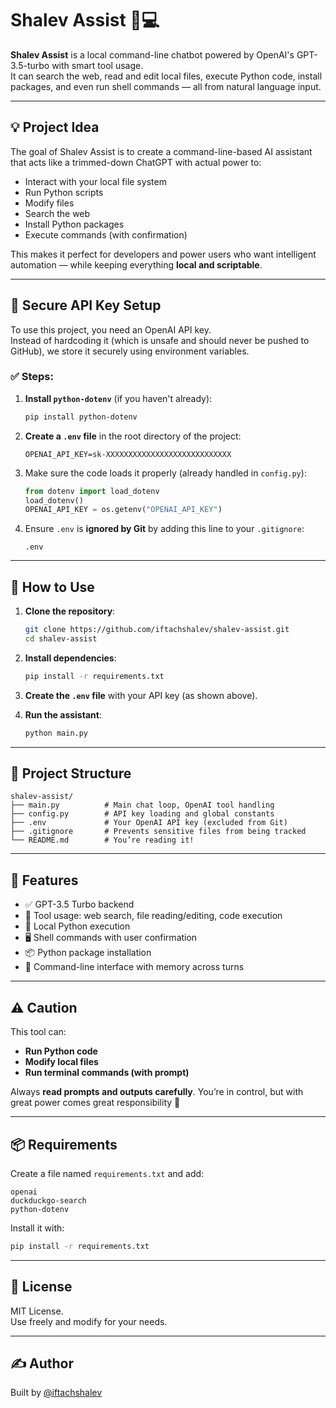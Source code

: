 # Shalev Assist 🧠💻

**Shalev Assist** is a local command-line chatbot powered by OpenAI's GPT-3.5-turbo with smart tool usage.  
It can search the web, read and edit local files, execute Python code, install packages, and even run shell commands — all from natural language input.

---

## 💡 Project Idea

The goal of Shalev Assist is to create a command-line-based AI assistant that acts like a trimmed-down ChatGPT with actual power to:
- Interact with your local file system
- Run Python scripts
- Modify files
- Search the web
- Install Python packages
- Execute commands (with confirmation)

This makes it perfect for developers and power users who want intelligent automation — while keeping everything **local and scriptable**.

---

## 🔐 Secure API Key Setup

To use this project, you need an OpenAI API key.  
Instead of hardcoding it (which is unsafe and should never be pushed to GitHub), we store it securely using environment variables.

### ✅ Steps:

1. **Install `python-dotenv`** (if you haven't already):
   ```bash
   pip install python-dotenv
   ```

2. **Create a `.env` file** in the root directory of the project:
   ```
   OPENAI_API_KEY=sk-XXXXXXXXXXXXXXXXXXXXXXXXXXXX
   ```

3. Make sure the code loads it properly (already handled in `config.py`):
   ```python
   from dotenv import load_dotenv
   load_dotenv()
   OPENAI_API_KEY = os.getenv("OPENAI_API_KEY")
   ```

4. Ensure `.env` is **ignored by Git** by adding this line to your `.gitignore`:
   ```
   .env
   ```

---

## 🚀 How to Use

1. **Clone the repository**:
   ```bash
   git clone https://github.com/iftachshalev/shalev-assist.git
   cd shalev-assist
   ```

2. **Install dependencies**:
   ```bash
   pip install -r requirements.txt
   ```

3. **Create the `.env` file** with your API key (as shown above).

4. **Run the assistant**:
   ```bash
   python main.py
   ```

---

## 📁 Project Structure

```
shalev-assist/
├── main.py          # Main chat loop, OpenAI tool handling
├── config.py        # API key loading and global constants
├── .env             # Your OpenAI API key (excluded from Git)
├── .gitignore       # Prevents sensitive files from being tracked
└── README.md        # You’re reading it!
```

---

## 🧰 Features

- ✅ GPT-3.5 Turbo backend
- 🔧 Tool usage: web search, file reading/editing, code execution
- 🐍 Local Python execution
- 🖥️ Shell commands with user confirmation
- 📦 Python package installation
- 💬 Command-line interface with memory across turns

---

## ⚠️ Caution

This tool can:
- **Run Python code**
- **Modify local files**
- **Run terminal commands (with prompt)**

Always **read prompts and outputs carefully**. You’re in control, but with great power comes great responsibility 🧨

---

## 📦 Requirements

Create a file named `requirements.txt` and add:

```
openai
duckduckgo-search
python-dotenv
```

Install it with:

```bash
pip install -r requirements.txt
```

---

## 📜 License

MIT License.  
Use freely and modify for your needs.

---

## ✍️ Author

Built by [@iftachshalev](https://github.com/iftachshalev)
```

